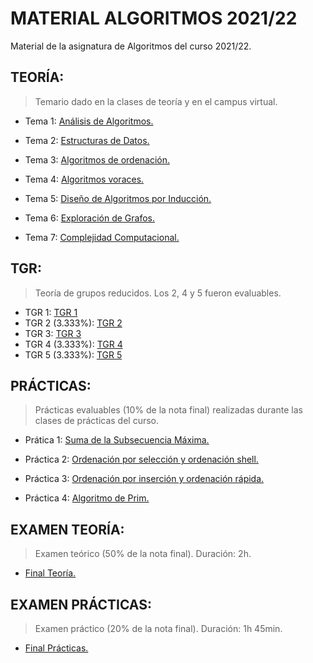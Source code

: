 # MATERIAL ALGORITMOS 2021/22

Material de la asignatura de Algoritmos del curso 2021/22.

## TEORÍA:
> Temario dado en la clases de teoría y en el campus virtual.

- Tema 1: [Análisis de Algoritmos.](./TEORIA/T1)

- Tema 2: [Estructuras de Datos.](./TEORIA/T2)

- Tema 3: [Algoritmos de ordenación.](./TEORIA/T3)

- Tema 4: [Algoritmos voraces.](./TEORIA/T4)

- Tema 5: [Diseño de Algoritmos por Inducción.](./TEORIA/T5)

- Tema 6: [Exploración de Grafos.](./TEORIA/T6)

- Tema 7: [Complejidad Computacional.](./TEORIA/T7)

## TGR:
> Teoría de grupos reducidos. Los 2, 4 y 5 fueron evaluables.

- TGR 1: [TGR 1](./TGRs/TGR%201)
- TGR 2 (3.333%): [TGR 2](./TGRs/TGR%202)
- TGR 3: [TGR 3](./TGRs/TGR%203)
- TGR 4 (3.333%): [TGR 4](./TGRs/TGR%204)
- TGR 5 (3.333%): [TGR 5](./TGRs/TGR%205)


## PRÁCTICAS:
> Prácticas evaluables (10% de la nota final) realizadas durante las clases de prácticas del curso.

- Prática 1: [Suma de la Subsecuencia Máxima.](./PRACTICAS/P1)

- Práctica 2: [Ordenación por selección y ordenación shell.](./PRACTICAS/P2)

- Práctica 3: [Ordenación por inserción y ordenación rápida.](./PRACTICAS/P3)

- Práctica 4: [Algoritmo de Prim.](./PRACTICAS/P4)

## EXAMEN TEORÍA:
> Examen teórico (50% de la nota final). Duración: 2h.

- [Final Teoría.](./TEORIA-FINAL)

## EXAMEN PRÁCTICAS:
> Examen práctico (20% de la nota final). Duración: 1h 45min.

- [Final Prácticas.](./PRACTICA-FINAL)
